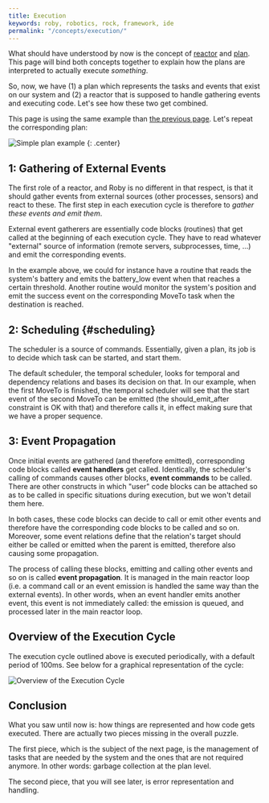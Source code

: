 ```yaml
---
title: Execution
keywords: roby, robotics, rock, framework, ide
permalink: "/concepts/execution/"
---
```


What should have understood by now is the concept of [reactor](reactor.html) and
[plan](plans.html). This page will bind both concepts together to explain how the
plans are interpreted to actually execute _something_.

So, now, we have (1) a plan which represents the tasks and events that exist on
our system and (2) a reactor that is supposed to handle gathering events and
executing code. Let's see how these two get combined.

This page is using the same example than [the previous page](plans.html). Let's
repeat the corresponding plan:

![Simple plan example](simple_plan_example.png)
{: .center}

1: Gathering of External Events
-------------------------------
The first role of a reactor, and Roby is no different in that respect, is that
it should gather events from external sources (other processes, sensors) and
react to these. The first step in each execution cycle is therefore to _gather
these events and emit them_.

External event gatherers are essentially code blocks (routines) that get called
at the beginning of each execution cycle. They have to read whatever "external"
source of information (remote servers, subprocesses, time, ...) and emit the
corresponding events.

In the example above, we could for instance have a routine that reads the
system's battery and emits the battery_low event when that reaches a certain
threshold. Another routine would monitor the system's position and emit the
success event on the corresponding MoveTo task when the destination is reached.

2: Scheduling {#scheduling}
-------------
The scheduler is a source of commands. Essentially, given a plan, its job is to
decide which task can be started, and start them.

The default scheduler, the temporal scheduler, looks for temporal and dependency
relations and bases its decision on that. In our example, when the first MoveTo
is finished, the temporal scheduler will see that the start event of the second
MoveTo can be emitted (the should_emit_after constraint is OK with that) and
therefore calls it, in effect making sure that we have a proper sequence.

3: Event Propagation
------------
Once initial events are gathered (and therefore emitted), corresponding code
blocks called __event handlers__ get called. Identically, the scheduler's
calling of commands causes other blocks, __event commands__ to be called. There
are other constructs in which "user" code blocks can be attached so as to be
called in specific situations during execution, but we won't detail them here.

In both cases, these code blocks can decide to call or emit other events and
therefore have the corresponding code blocks to be called and so on. Moreover,
some event relations define that the relation's target should either be called
or emitted when the parent is emitted, therefore also causing some propagation.

The process of calling these blocks, emitting and calling other events and so on
is called __event propagation__. It is managed in the main reactor loop (i.e.
a command call or an event emission is handled the same way than the external
events). In other words, when an event handler emits another event, this event
is not immediately called: the emission is queued, and processed later in the
main reactor loop.

Overview of the Execution Cycle
-------------------------------
The execution cycle outlined above is executed periodically, with a default
period of 100ms. See below for a graphical representation of the cycle:

![Overview of the Execution Cycle](execution_cycle.png)

Conclusion
----------
What you saw until now is: how things are represented and how code gets
executed. There are actually two pieces missing in the overall puzzle.

The first piece, which is the subject of the next page, is the management of
tasks that are needed by the system and the ones that are not required anymore.
In other words: garbage collection at the plan level.

The second piece, that you will see later, is error representation and handling.

